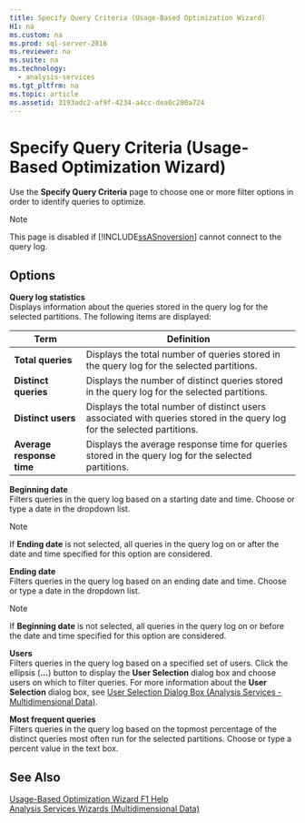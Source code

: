 ```yaml
---
title: Specify Query Criteria (Usage-Based Optimization Wizard)
H1: na
ms.custom: na
ms.prod: sql-server-2016
ms.reviewer: na
ms.suite: na
ms.technology: 
  - analysis-services
ms.tgt_pltfrm: na
ms.topic: article
ms.assetid: 3193adc2-af9f-4234-a4cc-dea0c280a724
---
```

# Specify Query Criteria (Usage-Based Optimization Wizard)
  Use the **Specify Query Criteria** page to choose one or more filter options in order to identify queries to optimize.  
  
> [!NOTE]  
>  This page is disabled if [!INCLUDE[ssASnoversion](../../Topics/TopicNameContainA/includes/ssASnoversion_md.md)] cannot connect to the query log.  
  
## Options  
 **Query log statistics**  
 Displays information about the queries stored in the query log for the selected partitions. The following items are displayed:  
  
|Term|Definition|  
|----------|----------------|  
|**Total queries**|Displays the total number of queries stored in the query log for the selected partitions.|  
|**Distinct queries**|Displays the number of distinct queries stored in the query log for the selected partitions.|  
|**Distinct users**|Displays the total number of distinct users associated with queries stored in the query log for the selected partitions.|  
|**Average response time**|Displays the average response time for queries stored in the query log for the selected partitions.|  
  
 **Beginning date**  
 Filters queries in the query log based on a starting date and time. Choose or type a date in the dropdown list.  
  
> [!NOTE]  
>  If **Ending date** is not selected, all queries in the query log on or after the date and time specified for this option are considered.  
  
 **Ending date**  
 Filters queries in the query log based on an ending date and time. Choose or type a date in the dropdown list.  
  
> [!NOTE]  
>  If **Beginning date** is not selected, all queries in the query log on or before the date and time specified for this option are considered.  
  
 **Users**  
 Filters queries in the query log based on a specified set of users. Click the ellipsis (**...**) button to display the **User Selection** dialog box and choose users on which to filter queries. For more information about the **User Selection** dialog box, see [User Selection Dialog Box &#40;Analysis Services - Multidimensional Data&#41;](../../Topics/TopicNameNotContainA/User-Selection-Dialog-Box--Analysis-Services---Multidimensional-Data-.md).  
  
 **Most frequent queries**  
 Filters queries in the query log based on the topmost percentage of the distinct queries most often run for the selected partitions. Choose or type a percent value in the text box.  
  
## See Also  
 [Usage-Based Optimization Wizard F1 Help](../../Topics/TopicNameNotContainA/Usage-Based-Optimization-Wizard-F1-Help.md)   
 [Analysis Services Wizards &#40;Multidimensional Data&#41;](../../Topics/TopicNameNotContainA/Analysis-Services-Wizards--Multidimensional-Data-.md)  
  
  